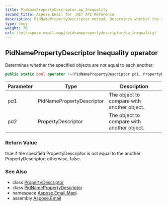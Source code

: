 ```yaml
---
title: PidNamePropertyDescriptor.op_Inequality
second_title: Aspose.Email for .NET API Reference
description: PidNamePropertyDescriptor method. Determines whether the specified objects are not equal to each another
type: docs
weight: 70
url: /net/aspose.email.mapi/pidnamepropertydescriptor/op_inequality/
---
```

## PidNamePropertyDescriptor Inequality operator

Determines whether the specified objects are not equal to each another.

```csharp
public static bool operator !=(PidNamePropertyDescriptor pd1, PropertyDescriptor pd2)
```

| Parameter | Type | Description |
| --- | --- | --- |
| pd1 | PidNamePropertyDescriptor | The object to compare with another object. |
| pd2 | PropertyDescriptor | The object to compare with another object. |

### Return Value

true if the specified PropertyDescriptor is not equal to the another PropertyDescriptor; otherwise, false.

### See Also

* class [PropertyDescriptor](../../propertydescriptor/)
* class [PidNamePropertyDescriptor](../)
* namespace [Aspose.Email.Mapi](../../pidnamepropertydescriptor/)
* assembly [Aspose.Email](../../../)


